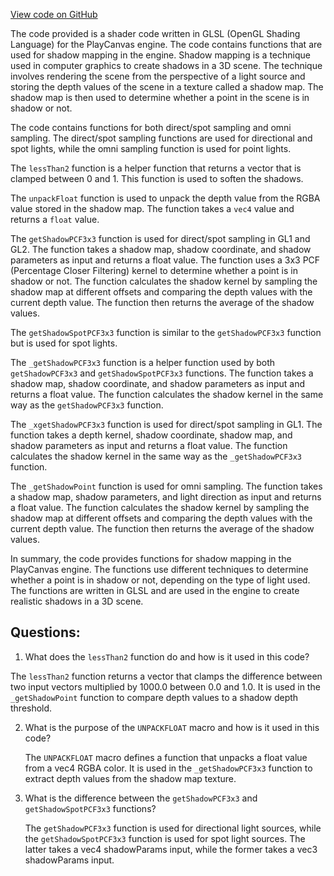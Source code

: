 [View code on GitHub](https://github.com/playcanvas/engine/src/scene/shader-lib/chunks/lit/frag/shadowStandard.js)

The code provided is a shader code written in GLSL (OpenGL Shading Language) for the PlayCanvas engine. The code contains functions that are used for shadow mapping in the engine. Shadow mapping is a technique used in computer graphics to create shadows in a 3D scene. The technique involves rendering the scene from the perspective of a light source and storing the depth values of the scene in a texture called a shadow map. The shadow map is then used to determine whether a point in the scene is in shadow or not.

The code contains functions for both direct/spot sampling and omni sampling. The direct/spot sampling functions are used for directional and spot lights, while the omni sampling function is used for point lights.

The `lessThan2` function is a helper function that returns a vector that is clamped between 0 and 1. This function is used to soften the shadows.

The `unpackFloat` function is used to unpack the depth value from the RGBA value stored in the shadow map. The function takes a `vec4` value and returns a `float` value.

The `getShadowPCF3x3` function is used for direct/spot sampling in GL1 and GL2. The function takes a shadow map, shadow coordinate, and shadow parameters as input and returns a float value. The function uses a 3x3 PCF (Percentage Closer Filtering) kernel to determine whether a point is in shadow or not. The function calculates the shadow kernel by sampling the shadow map at different offsets and comparing the depth values with the current depth value. The function then returns the average of the shadow values.

The `getShadowSpotPCF3x3` function is similar to the `getShadowPCF3x3` function but is used for spot lights.

The `_getShadowPCF3x3` function is a helper function used by both `getShadowPCF3x3` and `getShadowSpotPCF3x3` functions. The function takes a shadow map, shadow coordinate, and shadow parameters as input and returns a float value. The function calculates the shadow kernel in the same way as the `getShadowPCF3x3` function.

The `_xgetShadowPCF3x3` function is used for direct/spot sampling in GL1. The function takes a depth kernel, shadow coordinate, shadow map, and shadow parameters as input and returns a float value. The function calculates the shadow kernel in the same way as the `_getShadowPCF3x3` function.

The `_getShadowPoint` function is used for omni sampling. The function takes a shadow map, shadow parameters, and light direction as input and returns a float value. The function calculates the shadow kernel by sampling the shadow map at different offsets and comparing the depth values with the current depth value. The function then returns the average of the shadow values.

In summary, the code provides functions for shadow mapping in the PlayCanvas engine. The functions use different techniques to determine whether a point is in shadow or not, depending on the type of light used. The functions are written in GLSL and are used in the engine to create realistic shadows in a 3D scene.
## Questions: 
 1. What does the `lessThan2` function do and how is it used in this code?
   
   The `lessThan2` function returns a vector that clamps the difference between two input vectors multiplied by 1000.0 between 0.0 and 1.0. It is used in the `_getShadowPoint` function to compare depth values to a shadow depth threshold.

2. What is the purpose of the `UNPACKFLOAT` macro and how is it used in this code?
   
   The `UNPACKFLOAT` macro defines a function that unpacks a float value from a vec4 RGBA color. It is used in the `_getShadowPCF3x3` function to extract depth values from the shadow map texture.

3. What is the difference between the `getShadowPCF3x3` and `getShadowSpotPCF3x3` functions?
   
   The `getShadowPCF3x3` function is used for directional light sources, while the `getShadowSpotPCF3x3` function is used for spot light sources. The latter takes a vec4 shadowParams input, while the former takes a vec3 shadowParams input.